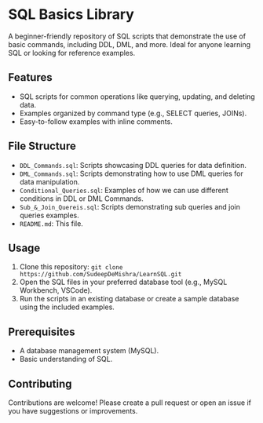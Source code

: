 # SQL Basics Library
A beginner-friendly repository of SQL scripts that demonstrate the use of basic commands, including DDL, DML, and more. Ideal for anyone learning SQL or looking for reference examples.

## Features
- SQL scripts for common operations like querying, updating, and deleting data.
- Examples organized by command type (e.g., SELECT queries, JOINs).
- Easy-to-follow examples with inline comments.

## File Structure
- `DDL_Commands.sql`: Scripts showcasing DDL queries for data definition.
- `DML_Commands.sql`: Scripts demonstrating how to use DML queries for data manipulation.
- `Conditional_Queries.sql`: Examples of how we can use different conditions in DDL or DML Commands.
- `Sub_&_Join_Quereis.sql`: Scripts demonstrating sub queries and join queries examples.
- `README.md`: This file.

## Usage
1. Clone this repository: `git clone https://github.com/SudeepDeMishra/LearnSQL.git`
2. Open the SQL files in your preferred database tool (e.g., MySQL Workbench, VSCode).
3. Run the scripts in an existing database or create a sample database using the included examples.

## Prerequisites
- A database management system (MySQL).
- Basic understanding of SQL.

## Contributing
Contributions are welcome! Please create a pull request or open an issue if you have suggestions or improvements.
